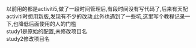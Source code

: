 以前用的都是activiti5,做了一段时间管理后,有段时间没有写代码了,后来有天配activiti时想用新版,发现有不少的改动,此外也遇到了一些坑,这里写个教程记录一下,也降低后面使用的人的门槛  
study1是原始的配置,未修改项目名  
study2修改项目名